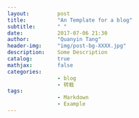```yaml
---
layout:         post
title:          "An Template for a blog"
subtitle:       " "
date:           2017-07-06 21:30
author:         "Quanyin Tang"
header-img:     "img/post-bg-XXXX.jpg"
description:    Some Description
catalog:        true
mathjax:        false
categories:     
                - blog
                - 转载
tags:
                - Markdown
                - Example
---
```



